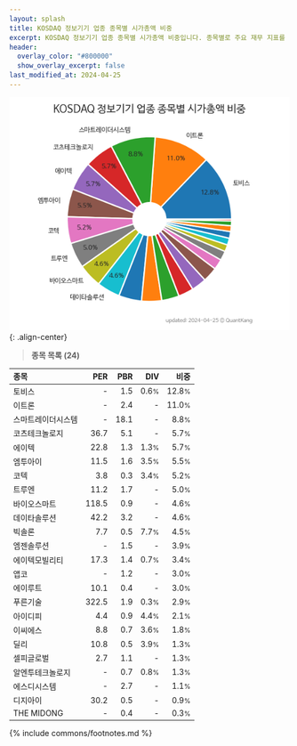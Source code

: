 ```yaml
---
layout: splash
title: KOSDAQ 정보기기 업종 종목별 시가총액 비중
excerpt: KOSDAQ 정보기기 업종 종목별 시가총액 비중입니다. 종목별로 주요 재무 지표를 함께 표시합니다.
header:
  overlay_color: "#800000"
  show_overlay_excerpt: false
last_modified_at: 2024-04-25
---
```



![KOSDAQ 정보기기 업종 종목별 시가총액 비중](/stats/sector/images/kosdaq_업종_정보기기_종목.png){: .align-center}


> **종목 목록 (24)**<a id="list"></a>

| **종목** | **PER** | **PBR** | **DIV** | **비중** |
| :------- | ------: | ------: | ------: | -------: |
| 토비스 | - | 1.5 | 0.6<small>%</small> | 12.8<small>%</small> |
| 이트론 | - | 2.4 | - | 11.0<small>%</small> |
| 스마트레이더시스템 | - | 18.1 | - | 8.8<small>%</small> |
| 코츠테크놀로지 | 36.7 | 5.1 | - | 5.7<small>%</small> |
| 에이텍 | 22.8 | 1.3 | 1.3<small>%</small> | 5.7<small>%</small> |
| 엠투아이 | 11.5 | 1.6 | 3.5<small>%</small> | 5.5<small>%</small> |
| 코텍 | 3.8 | 0.3 | 3.4<small>%</small> | 5.2<small>%</small> |
| 트루엔 | 11.2 | 1.7 | - | 5.0<small>%</small> |
| 바이오스마트 | 118.5 | 0.9 | - | 4.6<small>%</small> |
| 데이타솔루션 | 42.2 | 3.2 | - | 4.6<small>%</small> |
| 빅솔론 | 7.7 | 0.5 | 7.7<small>%</small> | 4.5<small>%</small> |
| 엠젠솔루션 | - | 1.5 | - | 3.9<small>%</small> |
| 에이텍모빌리티 | 17.3 | 1.4 | 0.7<small>%</small> | 3.4<small>%</small> |
| 앱코 | - | 1.2 | - | 3.0<small>%</small> |
| 에이루트 | 10.1 | 0.4 | - | 3.0<small>%</small> |
| 푸른기술 | 322.5 | 1.9 | 0.3<small>%</small> | 2.9<small>%</small> |
| 아이디피 | 4.4 | 0.9 | 4.4<small>%</small> | 2.1<small>%</small> |
| 이씨에스 | 8.8 | 0.7 | 3.6<small>%</small> | 1.8<small>%</small> |
| 딜리 | 10.8 | 0.5 | 3.9<small>%</small> | 1.3<small>%</small> |
| 셀피글로벌 | 2.7 | 1.1 | - | 1.3<small>%</small> |
| 알엔투테크놀로지 | - | 0.7 | 0.8<small>%</small> | 1.3<small>%</small> |
| 에스디시스템 | - | 2.7 | - | 1.1<small>%</small> |
| 디지아이 | 30.2 | 0.5 | - | 0.9<small>%</small> |
| THE MIDONG | - | 0.4 | - | 0.3<small>%</small> |

{% include commons/footnotes.md %}